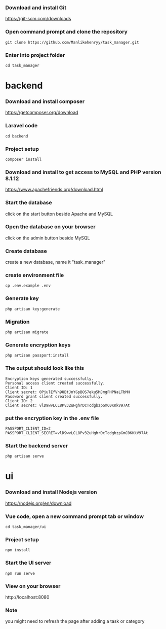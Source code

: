 

### Download and install Git

https://git-scm.com/downloads

### Open command prompt and clone the repository
```
git clone https://github.com/Manlikehenryy/task_manager.git
```

### Enter into project folder
```
cd task_manager
```


# backend

### Download and install composer

https://getcomposer.org/download


### Laravel code
```
cd backend 
```
### Project setup
```
composer install 
```
### Download and install to get access to MySQL and PHP version 8.1.12

https://www.apachefriends.org/download.html

### Start the database

click on the start button beside Apache and MySQL

### Open the database on your browser

click on the admin button beside MySQL

### Create database

create a new database, name it "task_manager"

### create environment file
```
cp .env.example .env
```
### Generate key 
```
php artisan key:generate
```
### Migration
```
php artisan migrate
```
### Generate encryption keys
```
php artisan passport:install
```
### The output should look like this
```
Encryption keys generated successfully.
Personal access client created successfully.
Client ID: 1
Client secret: 0PjulEfVh9UBtJnYGpBOS7eku5MJmgFHPNaLTbMH
Password grant client created successfully.
Client ID: 2
Client secret: vlD9wvLCL8Pv32uHghrDcTcdgbzpGmC0KKkV97At
```

### put the encryption key in the .env file
```
PASSPORT_CLIENT_ID=2
PASSPORT_CLIENT_SECRET=vlD9wvLCL8Pv32uHghrDcTcdgbzpGmC0KKkV97At
```
### Start the backend server
```
php artisan serve
```

# ui

### Download and install Nodejs version 

https://nodejs.org/en/download

### Vue code, open a new command prompt tab or window
```
cd task_manager/ui
```
### Project setup
```
npm install
```
### Start the UI server
```
npm run serve
```
### View on your browser

http://localhost:8080

### Note

you might need to refresh the page after adding a task or category




